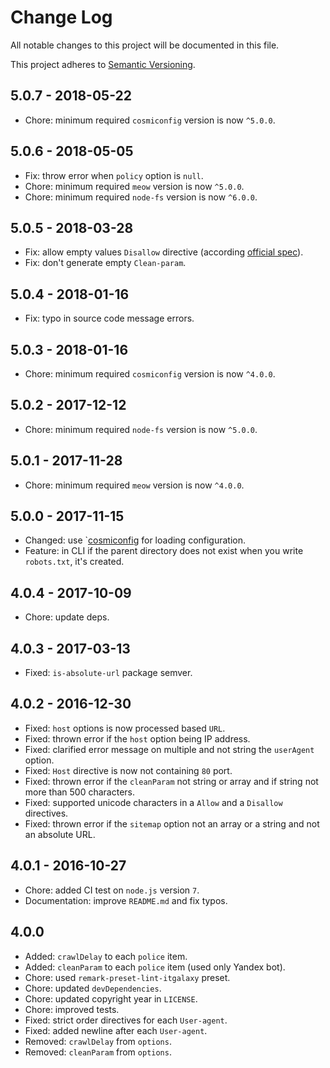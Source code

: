 # Change Log

All notable changes to this project will be documented in this file.

This project adheres to [Semantic Versioning](http://semver.org).

## 5.0.7 - 2018-05-22

* Chore: minimum required `cosmiconfig` version is now `^5.0.0`.

## 5.0.6 - 2018-05-05

* Fix: throw error when `policy` option is `null`.
* Chore: minimum required `meow` version is now `^5.0.0`.
* Chore: minimum required `node-fs` version is now `^6.0.0`.

## 5.0.5 - 2018-03-28

* Fix: allow empty values `Disallow` directive (according [official spec](http://www.robotstxt.org/orig.html)).
* Fix: don't generate empty `Clean-param`.

## 5.0.4 - 2018-01-16

* Fix: typo in source code message errors.

## 5.0.3 - 2018-01-16

* Chore: minimum required `cosmiconfig` version is now `^4.0.0`.

## 5.0.2 - 2017-12-12

* Chore: minimum required `node-fs` version is now `^5.0.0`.

## 5.0.1 - 2017-11-28

* Chore: minimum required `meow` version is now `^4.0.0`.

## 5.0.0 - 2017-11-15

* Changed: use `[cosmiconfig](https://github.com/davidtheclark/cosmiconfig) for
  loading configuration.
* Feature: in CLI if the parent directory does not exist when you write
  `robots.txt`, it's created.

## 4.0.4 - 2017-10-09

* Chore: update deps.

## 4.0.3 - 2017-03-13

* Fixed: `is-absolute-url` package semver.

## 4.0.2 - 2016-12-30

* Fixed: `host` options is now processed based `URL`.
* Fixed: thrown error if the `host` option being IP address.
* Fixed: clarified error message on multiple and not string the `userAgent`
  option.
* Fixed: `Host` directive is now not containing `80` port.
* Fixed: thrown error if the `cleanParam` not string or array and if string not
  more than 500 characters.
* Fixed: supported unicode characters in a `Allow` and a `Disallow` directives.
* Fixed: thrown error if the `sitemap` option not an array or a string and not
  an absolute URL.

## 4.0.1 - 2016-10-27

* Chore: added CI test on `node.js` version `7`.
* Documentation: improve `README.md` and fix typos.

## 4.0.0

* Added: `crawlDelay` to each `police` item.
* Added: `cleanParam` to each `police` item (used only Yandex bot).
* Chore: used `remark-preset-lint-itgalaxy` preset.
* Chore: updated `devDependencies`.
* Chore: updated copyright year in `LICENSE`.
* Chore: improved tests.
* Fixed: strict order directives for each `User-agent`.
* Fixed: added newline after each `User-agent`.
* Removed: `crawlDelay` from `options`.
* Removed: `cleanParam` from `options`.
